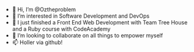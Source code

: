 - 👋 Hi, I’m @Oztheproblem
- 👀 I’m interested in Software Development and DevOps
- 🌱 I just finished a Front End Web Development with Team Tree House and a Ruby course with CodeAcademy
- 💞️ I’m looking to collaborate on all things to empower myself
- 📫 Holler via github!

<!---
Oztheproblem/Oztheproblem is a ✨ special ✨ repository because its `README.md` (this file) appears on your GitHub profile.
You can click the Preview link to take a look at your changes.
--->
